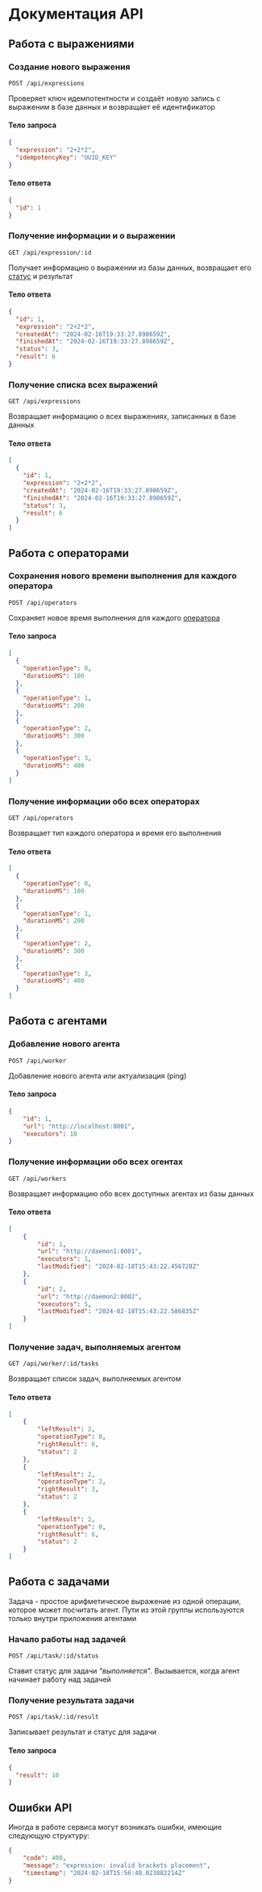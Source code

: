 # Документация API

## Работа с выражениями
### Создание нового выражения
```HTTP
POST /api/expressions
```
Проверяет ключ идемпотентности и создаёт новую запись с выраженим в базе данных и возвращает её идентификатор
#### Тело запроса
```json
{
  "expression": "2+2*2",
  "idempotencyKey": "UUID_KEY"
}
```
#### Тело ответа
```json
{
  "id": 1
}
```

### Получение информации и о выражении
```HTTP
GET /api/expression/:id
```
Получает информацию о выражении из базы данных, возвращает его [статус](Statuses.md) и результат
#### Тело ответа
```json
{
  "id": 1,
  "expression": "2+2*2",
  "createdAt": "2024-02-16T19:33:27.898659Z",
  "finishedAt": "2024-02-16T19:33:27.898659Z",
  "status": 3,
  "result": 6
}
```

### Получение списка всех выражений
```HTTP
GET /api/expressions
```
Возвращает информацию о всех выражениях, записанных в базе данных
#### Тело ответа
```json
[
  {
    "id": 1,
    "expression": "2+2*2",
    "createdAt": "2024-02-16T19:33:27.898659Z",
    "finishedAt": "2024-02-16T19:33:27.898659Z",
    "status": 3,
    "result": 6
  }
]
```

## Работа с операторами
### Сохранения нового времени выполнения для каждого оператора
```HTTP
POST /api/operators
```
Сохраняет новое время выполнения для каждого [оператора](Expression-parse.md)
#### Тело запроса
```json
[
  {
    "operationType": 0,
    "durationMS": 100
  },
  {
    "operationType": 1,
    "durationMS": 200
  },
  {
    "operationType": 2,
    "durationMS": 300
  },
  {
    "operationType": 3,
    "durationMS": 400
  }
]
```

### Получение информации обо всех операторах
```HTTP
GET /api/operators
```
Возвращает тип каждого оператора и время его выполнения
#### Тело ответа
```json
[
  {
    "operationType": 0,
    "durationMS": 100
  },
  {
    "operationType": 1,
    "durationMS": 200
  },
  {
    "operationType": 2,
    "durationMS": 300
  },
  {
    "operationType": 3,
    "durationMS": 400
  }
]
```

## Работа с агентами
### Добавление нового агента
```HTTP
POST /api/worker
```
Добавление нового агента или актуализация (ping)
#### Тело запроса
```json
{
    "id": 1,
    "url": "http://localhost:8001",
    "executors": 10
}
```

### Получение информации обо всех огентах
```HTTP
GET /api/workers
```
Возвращает информацию обо всех доступных агентах из базы данных
#### Тело ответа
```json
[
    {
        "id": 1,
        "url": "http://daemon1:8001",
        "executors": 1,
        "lastModified": "2024-02-18T15:43:22.456728Z"
    },
    {
        "id": 2,
        "url": "http://daemon2:8002",
        "executors": 5,
        "lastModified": "2024-02-18T15:43:22.586835Z"
    }
]
```

### Получение задач, выполняемых агентом
```HTTP
GET /api/worker/:id/tasks
```
Возвращает список задач, выполняемых агентом
#### Тело ответа
```json
[
    {
        "leftResult": 2,
        "operationType": 0,
        "rightResult": 6,
        "status": 2
    },
    {
        "leftResult": 2,
        "operationType": 2,
        "rightResult": 3,
        "status": 2
    },
    {
        "leftResult": 2,
        "operationType": 0,
        "rightResult": 6,
        "status": 2
    }
]
```

## Работа с задачами
Задача - простое арифметическое выражение из одной операции, которое может посчитать агент. Пути из этой группы используются только внутри приложения агентами
### Начало работы над задачей
```HTTP
POST /api/task/:id/status
```
Ставит статус для задачи *"выполняется"*. Вызывается, когда агент начинает работу над задачей

### Получение результата задачи
```HTTP
POST /api/task/:id/result
```
Записывает результат и статус для задачи
#### Тело запроса
```json
{
  "result": 10
}
```

## Ошибки API
Иногда в работе сервиса могут возникать ошибки, имеющие следующую структуру:
```json
{
    "code": 400,
    "message": "expression: invalid brackets placement",
    "timestamp": "2024-02-18T15:56:40.023882214Z"
}
```